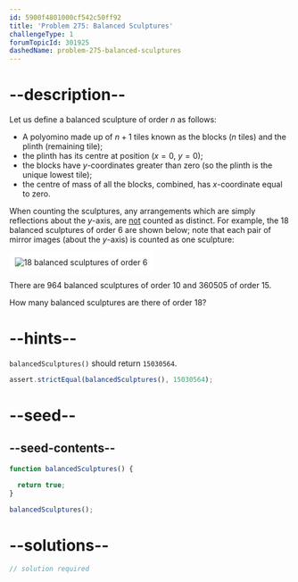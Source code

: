 ```yaml
---
id: 5900f4801000cf542c50ff92
title: 'Problem 275: Balanced Sculptures'
challengeType: 1
forumTopicId: 301925
dashedName: problem-275-balanced-sculptures
---
```


# --description--

Let us define a balanced sculpture of order $n$ as follows:

- A polyomino made up of $n + 1$ tiles known as the blocks ($n$ tiles) and the plinth (remaining tile);
- the plinth has its centre at position ($x = 0$, $y = 0$);
- the blocks have $y$-coordinates greater than zero (so the plinth is the unique lowest tile);
- the centre of mass of all the blocks, combined, has $x$-coordinate equal to zero.

When counting the sculptures, any arrangements which are simply reflections about the $y$-axis, are <u>not</u> counted as distinct. For example, the 18 balanced sculptures of order 6 are shown below; note that each pair of mirror images (about the $y$-axis) is counted as one sculpture:

<img class="img-responsive center-block" alt="18 balanced sculptures of order 6" src="https://cdn.freecodecamp.org/curriculum/project-euler/balanced-sculptures.gif" style="background-color: white; padding: 10px;">

There are 964 balanced sculptures of order 10 and 360505 of order 15.

How many balanced sculptures are there of order 18?

# --hints--

`balancedSculptures()` should return `15030564`.

```js
assert.strictEqual(balancedSculptures(), 15030564);
```

# --seed--

## --seed-contents--

```js
function balancedSculptures() {

  return true;
}

balancedSculptures();
```

# --solutions--

```js
// solution required
```
